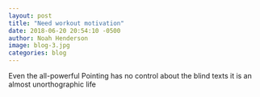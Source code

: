 ```yaml
---
layout: post
title: "Need workout motivation"
date: 2018-06-20 20:54:10 -0500
author: Noah Henderson
image: blog-3.jpg
categories: blog
---
```


Even the all-powerful Pointing has no control about the blind texts it is an almost unorthographic life